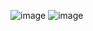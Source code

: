 ![image](https://github.com/user-attachments/assets/05626ece-7350-448f-921f-c21148ded506) ![image](https://github.com/user-attachments/assets/8aaf89a6-194f-49f5-a7c1-da2ad5445502)
